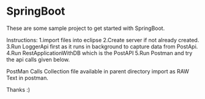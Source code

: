 # SpringBoot

These are some sample project to get started with SpringBoot.

Instructions:
1.import files into eclipse
2.Create server if not already created.
3.Run LoggerApi first as it runs in background to capture data from PostApi.
4.Run RestApplicationWithDB which is the PostAPI 
5.Run Postman and try the api calls given below.

PostMan Calls
Collection file available in parent directory import as RAW Text in postman.



Thanks :)
